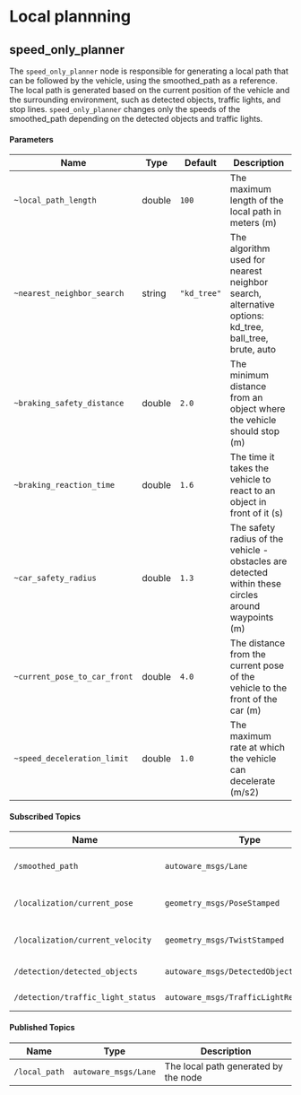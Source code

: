 # Local plannning


## speed_only_planner

The `speed_only_planner` node is responsible for generating a local path that can be followed by the vehicle, using the smoothed_path as a reference. The local path is generated based on the current position of the vehicle and the surrounding environment, such as detected objects, traffic lights, and stop lines. `speed_only_planner` changes only the speeds of the smoothed_path depending on the detected objects and traffic lights.


#### Parameters

| Name | Type | Default | Description |
|------|------|---------|-------------|
|`~local_path_length` | double | `100` | The maximum length of the local path in meters (m) |
|`~nearest_neighbor_search` | string | `"kd_tree"` | The algorithm used for nearest neighbor search, alternative options: kd_tree, ball_tree, brute, auto|
|`~braking_safety_distance` | double | `2.0` | The minimum distance from an object where the vehicle should stop (m) |
|`~braking_reaction_time` | double | `1.6` | The time it takes the vehicle to react to an object in front of it  (s) |
|`~car_safety_radius` | double | `1.3` | The safety radius of the vehicle - obstacles are detected within these circles around waypoints (m) |
|`~current_pose_to_car_front` | double | `4.0` | The distance from the current pose of the vehicle to the front of the car (m) |
|`~speed_deceleration_limit` | double | `1.0` | The maximum rate at which the vehicle can decelerate (m/s2) |


#### Subscribed Topics

| Name | Type | Description |
|------|------|-------------|
|`/smoothed_path` | `autoware_msgs/Lane` | The smoothed global path |
|`/localization/current_pose` | `geometry_msgs/PoseStamped` | The current pose of the vehicle |
|`/localization/current_velocity` | `geometry_msgs/TwistStamped` | The current velocity of the vehicle |
|`/detection/detected_objects` | `autoware_msgs/DetectedObjectArray` | Detected objects |
|`/detection/traffic_light_status` | `autoware_msgs/TrafficLightResultArray` | Traffic light status |


#### Published Topics

| Name | Type | Description |
|------|------|-------------|
|`/local_path` | `autoware_msgs/Lane` | The local path generated by the node |
